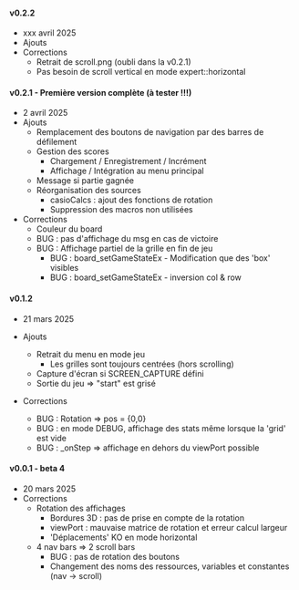 #### v0.2.2
* xxx avril 2025
* Ajouts
* Corrections
  * Retrait de scroll.png (oubli dans la v0.2.1)
  * Pas besoin de scroll vertical en mode expert::horizontal

#### v0.2.1 - Première version complète (à tester !!!)
* 2 avril 2025
* Ajouts
  * Remplacement des boutons de navigation par des barres de défilement
  * Gestion des scores
    * Chargement / Enregistrement / Incrément
    * Affichage / Intégration au menu principal
  * Message si partie gagnée
  * Réorganisation des sources
    * casioCalcs : ajout des fonctions de rotation
    * Suppression des macros non utilisées
* Corrections
    * Couleur du board
    * BUG : pas d'affichage du msg en cas de victoire
    * BUG : Affichage partiel de la grille en fin de jeu
      * BUG : board_setGameStateEx - Modification que des 'box' visibles
      * BUG : board_setGameStateEx - inversion col & row

#### v0.1.2
* 21 mars 2025
* Ajouts
  * Retrait du menu en mode jeu
    * Les grilles sont toujours centrées (hors scrolling)
  * Capture d'écran si SCREEN_CAPTURE défini
  * Sortie du jeu => "start" est grisé

* Corrections
    * BUG : Rotation => pos = {0,0}
    * BUG : en mode DEBUG, affichage des stats même lorsque la 'grid' est vide
    * BUG : _onStep => affichage en dehors du viewPort possible

#### v0.0.1 - beta 4
* 20 mars 2025
* Corrections
  * Rotation des affichages
    * Bordures 3D : pas de prise en compte de la rotation
    * viewPort : mauvaise matrice de rotation et erreur calcul largeur
    * 'Déplacements' KO en mode horizontal
  * 4 nav bars => 2 scroll bars
    * BUG : pas de rotation des boutons
    * Changement des noms des ressources, variables et constantes (nav -> scroll)
